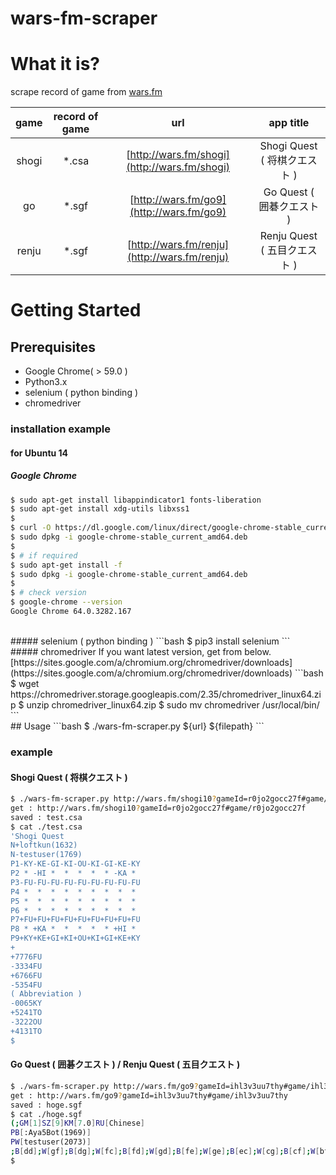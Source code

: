 wars-fm-scraper
==================================================

# What it is?
scrape record of game from [wars.fm](http://wars.fm/)

| game | record of game | url                                          | app title                      |
|:----:|:--------------:|:--------------------------------------------:|:------------------------------:|
| shogi | *.csa         | [http://wars.fm/shogi](http://wars.fm/shogi) | Shogi Quest ( 将棋クエスト )   |
| go    | *.sgf         | [http://wars.fm/go9](http://wars.fm/go9)     | Go Quest ( 囲碁クエスト )      |
| renju | *.sgf         | [http://wars.fm/renju](http://wars.fm/renju) | Renju Quest ( 五目クエスト )   |


# Getting Started
## Prerequisites
- Google Chrome( > 59.0 )  
- Python3.x  
- selenium ( python binding )  
- chromedriver  

### installation example
#### for Ubuntu 14

##### Google Chrome  
```bash
$ sudo apt-get install libappindicator1 fonts-liberation
$ sudo apt-get install xdg-utils libxss1
$ 
$ curl -O https://dl.google.com/linux/direct/google-chrome-stable_current_amd64.deb
$ sudo dpkg -i google-chrome-stable_current_amd64.deb
$ 
$ # if required
$ sudo apt-get install -f
$ sudo dpkg -i google-chrome-stable_current_amd64.deb
$ 
$ # check version
$ google-chrome --version
Google Chrome 64.0.3282.167
```
<br>
##### selenium ( python binding )    
```bash
$ pip3 install selenium
```
<br>
##### chromedriver  
If you want latest version, get from below.
[https://sites.google.com/a/chromium.org/chromedriver/downloads](https://sites.google.com/a/chromium.org/chromedriver/downloads)
```bash
$ wget https://chromedriver.storage.googleapis.com/2.35/chromedriver_linux64.zip
$ unzip chromedriver_linux64.zip
$ sudo mv chromedriver /usr/local/bin/
```
<br>
## Usage
```bash
$ ./wars-fm-scraper.py ${url} ${filepath}
```

### example
#### Shogi Quest ( 将棋クエスト ) 
```bash
$ ./wars-fm-scraper.py http://wars.fm/shogi10?gameId=r0jo2gocc27f#game/r0jo2gocc27f test.csa
get : http://wars.fm/shogi10?gameId=r0jo2gocc27f#game/r0jo2gocc27f
saved : test.csa
$ cat ./test.csa
'Shogi Quest
N+loftkun(1632)
N-testuser(1769)
P1-KY-KE-GI-KI-OU-KI-GI-KE-KY
P2 * -HI *  *  *  *  * -KA *
P3-FU-FU-FU-FU-FU-FU-FU-FU-FU
P4 *  *  *  *  *  *  *  *  *
P5 *  *  *  *  *  *  *  *  *
P6 *  *  *  *  *  *  *  *  *
P7+FU+FU+FU+FU+FU+FU+FU+FU+FU
P8 * +KA *  *  *  *  * +HI *
P9+KY+KE+GI+KI+OU+KI+GI+KE+KY
+
+7776FU
-3334FU
+6766FU
-5354FU
( Abbreviation )
-0065KY
+5241TO
-3222OU
+4131TO
$

```
#### Go Quest ( 囲碁クエスト ) / Renju Quest ( 五目クエスト )
```bash
$ ./wars-fm-scraper.py http://wars.fm/go9?gameId=ihl3v3uu7thy#game/ihl3v3uu7thy hoge.sgf
get : http://wars.fm/go9?gameId=ihl3v3uu7thy#game/ihl3v3uu7thy
saved : hoge.sgf
$ cat ./hoge.sgf
(;GM[1]SZ[9]KM[7.0]RU[Chinese]
PB[:Aya5Bot(1969)]
PW[testuser(2073)]
;B[dd];W[gf];B[dg];W[fc];B[fd];W[gd];B[fe];W[ge];B[ec];W[cg];B[cf];W[bf];B[ch];W[bg];B[ce];W[be];B[bd];W[bh];B[dh];W[bc];B[ae];W[cc];B[cd];W[ab];B[db];W[ad];B[ac];W[ba];B[cb];W[ad];B[fb];W[bb];B[ac];W[ef];B[ad];W[df];B[eg];W[ff];B[bi];W[fg];B[ah];W[gc];B[gb];W[hb];B[ha])
$
```


